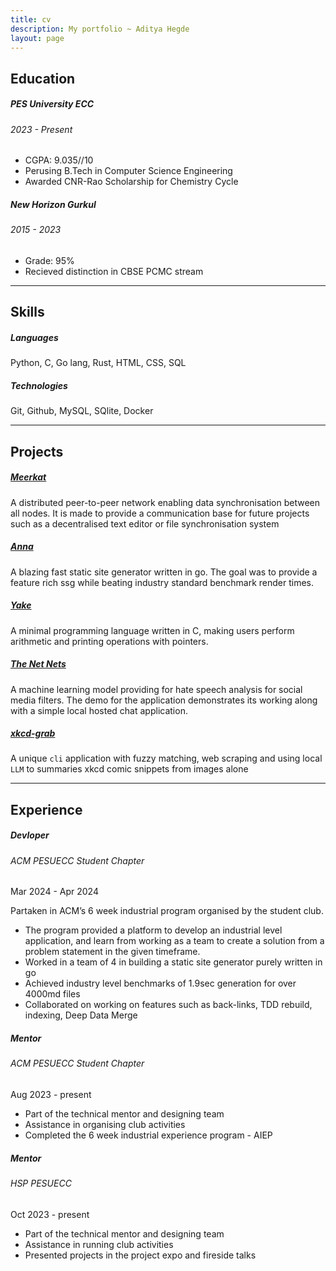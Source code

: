 ```yaml
---
title: cv
description: My portfolio ~ Aditya Hegde
layout: page
---
```


## Education

<div class="indent">

##### PES University ECC

###### 2023 - Present

- CGPA: 9.035//10
- Perusing B.Tech in Computer Science Engineering
- Awarded CNR-Rao Scholarship for Chemistry Cycle

##### New Horizon Gurkul

###### 2015 - 2023

- Grade: 95%
- Recieved distinction in CBSE PCMC stream

</div>

---

## Skills

<div class="indent">

##### Languages

Python, C, Go lang, Rust, HTML, CSS, SQL

##### Technologies

Git, Github, MySQL, SQlite, Docker

</div>

---

## Projects

<div class="indent">

##### <a href="https://github.com/bwaklog/meerkat" class="link">Meerkat</a>

A distributed peer-to-peer network enabling data synchronisation between all nodes. It is made to provide a communication base for future projects such as a decentralised text editor or file synchronisation system

##### <a href="https://github.com/anna-ssg/anna" class="link">Anna</a>

A blazing fast static site generator written in go. The goal was to provide a feature rich ssg while beating industry standard benchmark render times.

##### <a href="https://github.com/bwaklog/yake" class="link">Yake</a>

A minimal programming language written in C, making users perform arithmetic and printing operations with pointers.

##### <a href="https://github.com/bwaklog/pleasebekind" class="link">The Net Nets</a>

A machine learning model providing for hate speech analysis for social media filters. The demo for the application demonstrates its working along with a simple local hosted chat application.

##### <a href="https://github.com/bwaklog/xkcd-grab" class="link">xkcd-grab</a>

A unique `cli` application with fuzzy matching, web scraping and using local `LLM` to summaries xkcd comic snippets from images alone

</div>

---

## Experience

<div class="indent">

##### Devloper

###### ACM PESUECC Student Chapter

<div class="cite-block">
Mar 2024 - Apr 2024
</div>

Partaken in ACM’s 6 week industrial program organised by the student club.

- The program provided a platform to develop an industrial level application, and learn from working as a team to create a solution from a problem statement in the given timeframe.
- Worked in a team of 4 in building a static site generator purely written in go
- Achieved industry level benchmarks of 1.9sec generation for over 4000md files
- Collaborated on working on features such as back-links, TDD rebuild, indexing, Deep Data Merge

##### Mentor

###### ACM PESUECC Student Chapter

<div class="cite-block">
Aug 2023 - present
</div>

- Part of the technical mentor and designing team
- Assistance in organising club activities
- Completed the 6 week industrial experience program - AIEP

##### Mentor

###### HSP PESUECC

<div class="cite-block">
Oct 2023 - present
</div>

- Part of the technical mentor and designing team
- Assistance in running club activities
- Presented projects in the project expo and fireside talks


</div>
